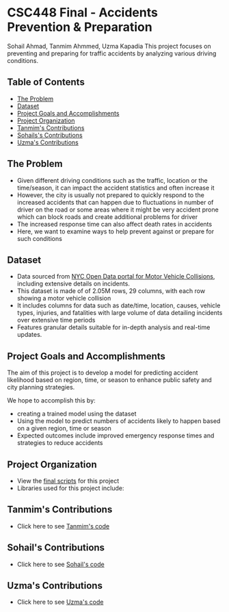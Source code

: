 # CSC448 Final - Accidents Prevention & Preparation

Sohail Ahmad, Tanmim Ahmmed, Uzma Kapadia
This project focuses on preventing and preparing for traffic accidents by analyzing various driving conditions.

## Table of Contents
- [The Problem](#the_problem)
- [Dataset](#dataset)
- [Project Goals and Accomplishments](#project-goals-and-accomplishments)
- [Project Organization](#project-organization)
- [Tanmim's Contributions](#tanmim's-contributions)
- [Sohails's Contributions](#sohail's-contributions)
- [Uzma's Contributions](#uzma's-contributions)

## The Problem
- Given different driving conditions such as the traffic, location or the time/season, it can impact the accident statistics and often increase it
- However, the city is usually not prepared to quickly respond to the increased accidents that can happen due to fluctuations in number of driver on the road or some areas where it might be very accident prone which can block roads and create additional problems for driver
- The increased response time can also affect death rates in accidents
- Here, we want to examine ways to help prevent against or prepare for such conditions

## Dataset
- Data sourced from [NYC Open Data portal for Motor Vehicle Collisions](https://data.cityofnewyork.us/Public-Safety/Motor-Vehicle-Collisions-Crashes/h9gi-nx95), including extensive details on incidents.
- This dataset is made of of 2.05M rows, 29 columns, with each row showing a motor vehicle collision
- It includes columns for data such as date/time, location, causes, vehicle types, injuries, and fatalities with large volume of data detailing incidents over extensive time periods
- Features granular details suitable for in-depth analysis and real-time updates.


## Project Goals and Accomplishments
The aim of this project is to develop a model for predicting accident likelihood based on region, time, or season to enhance public safety and city planning strategies.

We hope to accomplish this by:
- creating a trained model using the dataset
- Using the model to predict numbers of accidents likely to happen based on a given region, time or season
- Expected outcomes include improved emergency response times and strategies to reduce accidents

## Project Organization
- View the [final scripts](#) for this project
- Libraries used for this project include:

## Tanmim's Contributions
- Click here to see [Tanmim's code](#)

## Sohail's Contributions
- Click here to see [Sohail's code](#)

## Uzma's Contributions
- Click here to see [Uzma's code](#)
